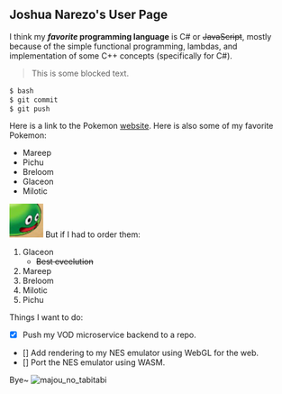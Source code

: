 ## Joshua Narezo's User Page

I think my **_favorite_ programming language** is C# or ~~JavaScript~~, mostly
because of the simple functional programming, lambdas, and implementation of
some C++ concepts (specifically for C#).

> This is some blocked text.

```
$ bash
$ git commit
$ git push
```

Here is a link to the Pokemon [website](https://www.pokemon.com/us/).
Here is also some of my favorite Pokemon:
- Mareep
- Pichu
- Breloom
- Glaceon
- Milotic

![slimeDespair](img/slime.png)
But if I had to order them:
1. Glaceon
   - ~~Best eveelution~~
2. Mareep
3. Breloom
4. Milotic
5. Pichu

Things I want to do:
- [x] Push my VOD microservice backend to a repo.
- [] Add rendering to my NES emulator using WebGL for the web.
- [] Port the NES emulator using WASM.

Bye~
![majou_no_tabitabi](img/imout.gif)